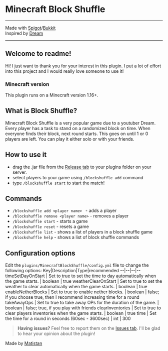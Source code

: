# Minecraft Block Shuffle

---

Made with [Spigot](https://www.spigotmc.org/)/[Bukkit](https://dev.bukkit.org/)<br>
Inspired by [Dream](https://www.youtube.com/@dream)

---

## Welcome to readme!

Hi! I just want to thank you for your interest in this plugin. I put a lot of effort into this project and I would really love someone to use it!

### Minecraft version

This plugin runs on a Minecraft version 1.16+.

## What is Block Shuffle?

Minecraft Block Shuffle is a very popular game due to a youtuber Dream. Every player has a task to stand on a randomized block on time.
When everyone finds their block, next round starts. This goes on until 1 or 0 players are left.
You can play it either solo or with your friends.

## How to use it

- drag the .jar file from the [Release tab](https://github.com/Matistan/MinecraftBlockShuffle/releases) to your plugins folder on your server.
- select players to your game using `/blockshuffle add` command
- type `/blockshuffle start` to start the match!

## Commands

- `/blockshuffle add <player name> ` - adds a player
- `/blockshuffle remove <player name>` - removes a player
- `/blockshuffle start` - starts a game
- `/blockshuffle reset` - resets a game
- `/blockshuffle list` - shows a list of players in a block shuffle game
- `/blockshuffle help` - shows a list of block shuffle commands

## Configuration options
Edit the `plugins/MinecraftBlockShuffle/config.yml` file to change the following options:
Key|Description|Type|recommended
--|--|--|--
timeSetDayOnStart | Set to true to set the time to day automatically when the game starts. | boolean | true
weatherClearOnStart | Set to true to set the weather to clear automatically when the game starts. | boolean | true
enableNetherBlocks | Set to true to enable nether blocks. | boolean | false; if you choose true, then I recommend increasing time for a round
takeAwayOps | Set to true to take away OPs for the duration of the game. | boolean | false; true, if you play with friends
clearInventories | Set to true to clear players inventories when the game starts. | boolean | true
time | Set the time for a round in seconds (60sec - 3600sec) | int | 300

> **Having issues?** Feel free to report them on the [Issues tab](https://github.com/Matistan/MinecraftBlockShuffle/issues). I'll be glad to hear your opinion about the plugin!

Made by [Matistan](https://github.com/Matistan)